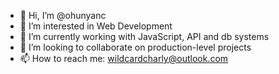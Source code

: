 - 👋 Hi, I’m @ohunyanc
- 👀 I’m interested in Web Development
- 🌱 I’m currently working with JavaScript, API and db systems
- 💞️ I’m looking to collaborate on production-level projects 
- 📫 How to reach me: wildcardcharly@outlook.com

<!---
ohunyanc/ohunyanc is a ✨ special ✨ repository because its `README.md` (this file) appears on your GitHub profile.
You can click the Preview link to take a look at your changes.
--->
